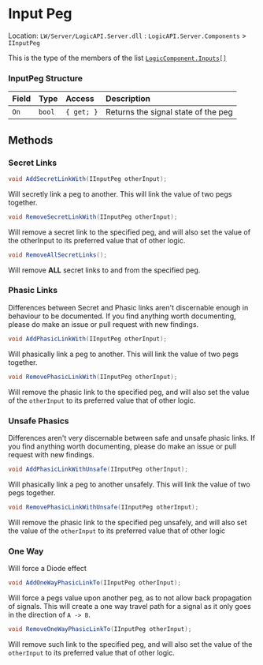 # Input Peg
Location: `LW/Server/LogicAPI.Server.dll` : `LogicAPI.Server.Components` > `IInputPeg`

This is the type of the members of the list [`LogicComponent.Inputs[]`](CS-LogicComponent.md#logiccomponent-structure)

### InputPeg Structure
Field | Type   | Access     | Description
:---- | :----- | :--------- | :--
`On`  | `bool` | `{ get; }` | Returns the signal state of the peg

## Methods
### Secret Links
```cs
void AddSecretLinkWith(IInputPeg otherInput);
```
Will secretly link a peg to another. This will link the value of two pegs together.
&nbsp;
```cs
void RemoveSecretLinkWith(IInputPeg otherInput);
```
Will remove a secret link to the specified peg, and will also set the value of the otherInput to its preferred value that of other logic.
&nbsp;
```cs
void RemoveAllSecretLinks();
```
Will remove **ALL** secret links to and from the specified peg.
&nbsp;
### Phasic Links
Differences between Secret and Phasic links aren't discernable enough in behaviour  to be documented. If you find anything worth documenting, please do make an issue or pull request with new findings.
```cs
void AddPhasicLinkWith(IInputPeg otherInput);
```
Will phasically link a peg to another. This will link the value of two pegs together.
&nbsp;
```cs
void RemovePhasicLinkWith(IInputPeg otherInput);
```
Will remove the phasic link to the specified peg, and will also set the value of the `otherInput` to its preferred value that of other logic.
&nbsp;
### Unsafe Phasics
Differences aren't very discernable between safe and unsafe phasic links. If you find anything worth documenting, please do make an issue or pull request with new findings.
```cs
void AddPhasicLinkWithUnsafe(IInputPeg otherInput);
```
Will phasically link a peg to another unsafely. This will link the value of two pegs together.
&nbsp;
```cs
void RemovePhasicLinkWithUnsafe(IInputPeg otherInput);
```
Will remove the phasic link to the specified peg unsafely, and will also set the value of the `otherInput` to its preferred value that of other logic
&nbsp;
### One Way
Will force a Diode effect
```cs
void AddOneWayPhasicLinkTo(IInputPeg otherInput);
```
Will force a pegs value upon another peg, as to not allow back propagation of signals. This will create a one way travel path for a signal as it only goes in the direction of `A -> B`.
&nbsp;
```cs
void RemoveOneWayPhasicLinkTo(IInputPeg otherInput);
```
Will remove such link to the specified peg, and will also set the value of the `otherInput` to its preferred value that of other logic.